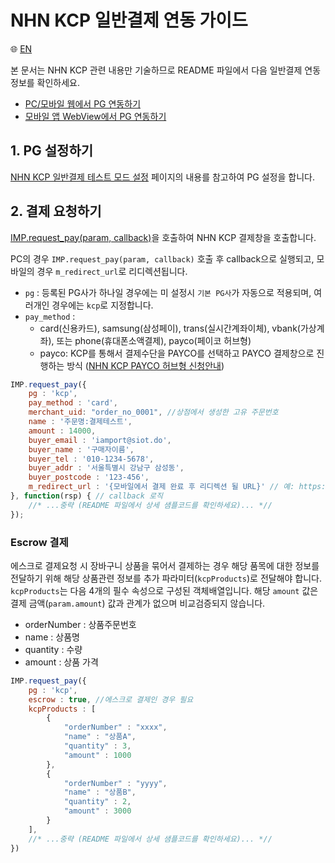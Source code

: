 # NHN KCP 일반결제 연동 가이드

:globe_with_meridians: [EN](/en/General/sample/kcp.md)  

본 문서는 NHN KCP 관련 내용만 기술하므로 README 파일에서 다음 일반결제 연동 정보를 확인하세요.

- [PC/모바일 웹에서 PG 연동하기](../README.md#pc-mobile)
- [모바일 앱 WebView에서 PG 연동하기](../README.md#webview)

## 1. PG 설정하기

<a href="https://guide.iamport.kr/bc4ded5d-c9f0-4f0e-bd1c-160859748fdd" target="_blank">NHN KCP 일반결제 테스트 모드 설정</a> 페이지의 내용를 참고하여 PG 설정을 합니다.

## 2. 결제 요청하기

[IMP.request_pay(param, callback)](https://docs.iamport.kr/sdk/javascript-sdk#request_pay)을 호출하여 NHN KCP 결제창을 호출합니다.

PC의 경우 `IMP.request_pay(param, callback)` 호출 후 callback으로 실행되고, 모바일의 경우 `m_redirect_url`로 리디렉션됩니다.

- `pg` : 등록된 PG사가 하나일 경우에는 미 설정시 `기본 PG사`가 자동으로 적용되며, 여러개인 경우에는 `kcp`로 지정합니다.
- `pay_method` : 
    - card(신용카드), samsung(삼성페이), trans(실시간계좌이체), vbank(가상계좌), 또는 phone(휴대폰소액결제), payco(페이코 허브형)
    - payco: KCP를 통해서 결제수단을 PAYCO를 선택하고 PAYCO 결제창으로 진행하는 방식 ([NHN KCP PAYCO 허브형 신청안내](https://sir.kr/main/service/p_payco_hub.php)) 


```javascript
IMP.request_pay({
    pg : 'kcp',
    pay_method : 'card',
    merchant_uid: "order_no_0001", //상점에서 생성한 고유 주문번호
    name : '주문명:결제테스트',
    amount : 14000,
    buyer_email : 'iamport@siot.do',
    buyer_name : '구매자이름',
    buyer_tel : '010-1234-5678',
    buyer_addr : '서울특별시 강남구 삼성동',
    buyer_postcode : '123-456',
    m_redirect_url : '{모바일에서 결제 완료 후 리디렉션 될 URL}' // 예: https://www.my-service.com/payments/complete/mobile
}, function(rsp) { // callback 로직
	//* ...중략 (README 파일에서 상세 샘플코드를 확인하세요)... *//
});
```

### Escrow 결제

에스크로 결제요청 시 장바구니 상품을 묶어서 결제하는 경우 해당 품목에 대한 정보를 전달하기 위해 해당 상품관련 정보를 추가 파라미터(`kcpProducts`)로 전달해야 합니다.  
`kcpProducts`는 다음 4개의 필수 속성으로 구성된 객체배열입니다. 해당 `amount` 값은 결제 금액(`param.amount`) 값과 관계가 없으며 비교검증되지 않습니다.

- orderNumber : 상품주문번호
- name : 상품명
- quantity : 수량
- amount : 상품 가격

```javascript
IMP.request_pay({
    pg : 'kcp',
    escrow : true, //에스크로 결제인 경우 필요
    kcpProducts : [
    	{
			"orderNumber" : "xxxx",
			"name" : "상품A",
			"quantity" : 3,
			"amount" : 1000
		},
		{
			"orderNumber" : "yyyy",
			"name" : "상품B",
			"quantity" : 2,
			"amount" : 3000
		}
	],
    //* ...중략 (README 파일에서 상세 샘플코드를 확인하세요)... *//
})
```

